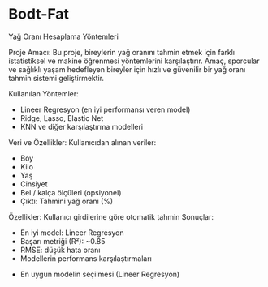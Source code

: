 # Bodt-Fat
Yağ Oranı Hesaplama Yöntemleri

Proje Amacı:
Bu proje, bireylerin yağ oranını tahmin etmek için farklı istatistiksel ve makine öğrenmesi yöntemlerini karşılaştırır.
Amaç, sporcular ve sağlıklı yaşam hedefleyen bireyler için hızlı ve güvenilir bir yağ oranı tahmin sistemi geliştirmektir.

Kullanılan Yöntemler:
- Lineer Regresyon (en iyi performansı veren model)
- Ridge, Lasso, Elastic Net
- KNN ve diğer karşılaştırma modelleri

Veri ve Özellikler:
Kullanıcıdan alınan veriler:
- Boy
- Kilo
- Yaş
- Cinsiyet
- Bel / kalça ölçüleri (opsiyonel)
- Çıktı: Tahmini yağ oranı (%)

Özellikler:
Kullanıcı girdilerine göre otomatik tahmin
Sonuçlar:
- En iyi model: Lineer Regresyon
- Başarı metriği (R²): ~0.85
- RMSE: düşük hata oranı
- Modellerin performans karşılaştırmaları

* En uygun modelin seçilmesi (Lineer Regresyon)
